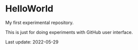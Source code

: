 HelloWorld
==========

My first experimental repository.

This is just for doing experiments with GitHub user interface.

Last update: 2022-05-29

